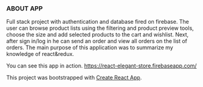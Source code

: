 ### ABOUT APP
Full stack project with authentication and database fired on firebase. The user can browse product lists using the filtering and product preview tools, choose the size and add selected products to the cart and wishlist. Next, after sign in/log in he can send an order and view all orders on the list of orders.
The main purpose of this application was to summarize my knowledge of react&redux.

You can see this app in action.
https://react-elegant-store.firebaseapp.com/

This project was bootstrapped with [Create React App](https://github.com/facebook/create-react-app).
